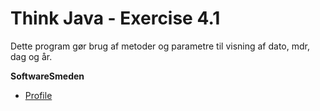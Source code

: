# Think Java - Exercise 4.1

Dette program gør brug af metoder og parametre til visning af dato, mdr, dag og år. 


**SoftwareSmeden**

- [Profile](https://github.com/SoftwareSmeden "SoftwareSmeden")
